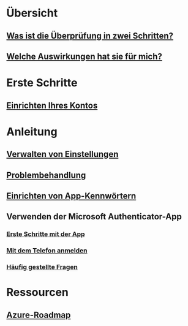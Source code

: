 # Übersicht
## [Was ist die Überprüfung in zwei Schritten?](multi-factor-authentication-end-user.md)
## [Welche Auswirkungen hat sie für mich?](multi-factor-authentication-end-user-signin.md)

# Erste Schritte
## [Einrichten Ihres Kontos](multi-factor-authentication-end-user-first-time.md)

# Anleitung
## [Verwalten von Einstellungen](multi-factor-authentication-end-user-manage-settings.md)
## [Problembehandlung](multi-factor-authentication-end-user-troubleshoot.md)
## [Einrichten von App-Kennwörtern](multi-factor-authentication-end-user-app-passwords.md)
## Verwenden der Microsoft Authenticator-App
### [Erste Schritte mit der App](microsoft-authenticator-app-how-to.md)
### [Mit dem Telefon anmelden](microsoft-authenticator-app-phone-signin-faq.md)
### [Häufig gestellte Fragen](microsoft-authenticator-app-faq.md)

# Ressourcen
## [Azure-Roadmap](https://azure.microsoft.com/roadmap/)
